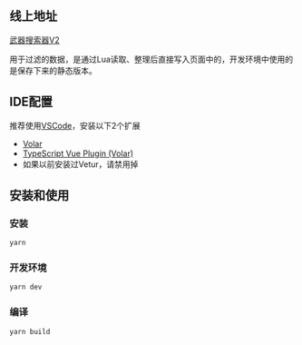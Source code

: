 ## 线上地址
[武器搜索器V2](https://gbf.huijiwiki.com/wiki/%E6%AD%A6%E5%99%A8%E6%90%9C%E7%B4%A2%E5%99%A8V2)

用于过滤的数据，是通过Lua读取、整理后直接写入页面中的，开发环境中使用的是保存下来的静态版本。
## IDE配置
推荐使用[VSCode](https://code.visualstudio.com/)，安装以下2个扩展
- [Volar](https://marketplace.visualstudio.com/items?itemName=Vue.volar)
- [TypeScript Vue Plugin (Volar)](https://marketplace.visualstudio.com/items?itemName=Vue.vscode-typescript-vue-plugin)
- 如果以前安装过Vetur，请禁用掉
## 安装和使用
### 安装
```sh
yarn
```
### 开发环境
```sh
yarn dev
```
### 编译
```sh
yarn build
```